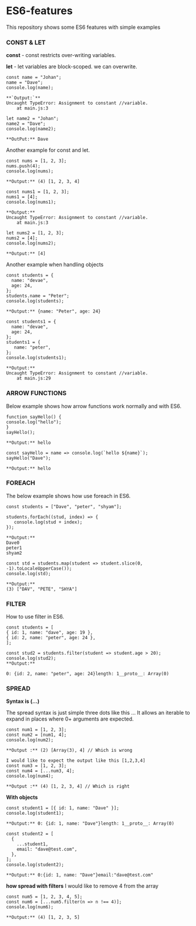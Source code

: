 # ES6-features

This repository shows some ES6 features with simple examples

### CONST & LET

**const** - const restricts over-writing variables.

**let** - let variables are block-scoped. we can overwrite.

```
const name = "Johan";
name = "Dave";
console.log(name);

**`Output:`**
Uncaught TypeError: Assignment to constant //variable.
    at main.js:3

let name2 = "Johan";
name2 = "Dave";
console.log(name2);

**OutPut:** Dave
```

Another example for const and let.

```
const nums = [1, 2, 3];
nums.push(4);
console.log(nums);

**Output:** (4) [1, 2, 3, 4]

const nums1 = [1, 2, 3];
nums1 = [4];
console.log(nums1);

**Output:**
Uncaught TypeError: Assignment to constant //variable.
    at main.js:3

let nums2 = [1, 2, 3];
nums2 = [4];
console.log(nums2);

**Output:** [4]
```

Another example when handling objects

```
const students = {
  name: "devae",
  age: 24,
};
students.name = "Peter";
console.log(students);

**Output:** {name: "Peter", age: 24}

const students1 = {
  name: "devae",
  age: 24,
};
students1 = {
   name: "peter",
};
console.log(students1);

**Output:**
Uncaught TypeError: Assignment to constant //variable.
    at main.js:29
```

### ARROW FUNCTIONS

Below example shows how arrow functions work normally and with ES6.

```
function sayHello() {
console.log("hello");
}
sayHello();

**Output:** hello

const sayHello = name => console.log(`hello ${name}`);
sayHello("Dave");

**Output:** hello
```

### FOREACH

The below example shows how use foreach in ES6.

```
const students = ["Dave", "peter", "shyam"];

students.forEach((stud, index) => {
   console.log(stud + index);
});

**Output:**
Dave0
peter1
shyam2

const std = students.map(student => student.slice(0, -1).toLocaleUpperCase());
console.log(std);

**Output:**
(3) ["DAV", "PETE", "SHYA"]
```

### FILTER

How to use filter in ES6.

```
const students = [
{ id: 1, name: "dave", age: 19 },
{ id: 2, name: "peter", age: 24 },
];

const stud2 = students.filter(student => student.age > 20);
console.log(stud2);
**Output:**

0: {id: 2, name: "peter", age: 24}length: 1__proto__: Array(0)
```

### SPREAD

**Syntax is (...)**

The spread syntax is just simple three dots like this ...
It allows an iterable to expand in places where 0+ arguments are expected.

```
const num1 = [1, 2, 3];
const num2 = [num1, 4];
console.log(num2);

**Output :** (2) [Array(3), 4] // Which is wrong

I would like to expect the output like this [1,2,3,4]
const num3 = [1, 2, 3];
const num4 = [...num3, 4];
console.log(num4);

**Output :** (4) [1, 2, 3, 4] // Which is right
```

**With objects**

```
const student1 = [{ id: 1, name: "Dave" }];
console.log(student1);

**Output:** 0: {id: 1, name: "Dave"}length: 1__proto__: Array(0)

const student2 = [
  {
    ...student1,
    email: "dave@test.com",
  },
];
console.log(student2);

**Output:** 0:{id: 1, name: "Dave"}email:"dave@test.com"
```

**how spread with filters**
I would like to remove 4 from the array

```
const num5 = [1, 2, 3, 4, 5];
const num6 = [...num5.filter(n => n !== 4)];
console.log(num6);

**Output:** (4) [1, 2, 3, 5]
```
